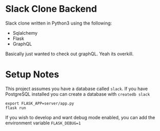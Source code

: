 # Slack Clone Backend

Slack clone written in Python3 using the following:
* Sqlalchemy
* Flask
* GraphQL

Basically just wanted to check out graphQL. Yeah its overkill.

# Setup Notes

This project assumes you have a database called `slack`. If you have PostgreSQL installed you can create a database with `createdb slack`

```
export FLASK_APP=server/app.py
flask run
```

If you wish to develop and want debug mode enabled, you can add the environment variable `FLASK_DEBUG=1`
